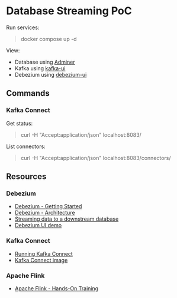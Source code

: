 # Database Streaming PoC

Run services:

> docker compose up -d

View:

- Database using [Adminer](http://localhost:10000/?pgsql=database&username=admin)
- Kafka using [kafka-ui](http://localhost:10001/)
- Debezium using [debezium-ui](http://localhost:10002/)

## Commands

### Kafka Connect

Get status:

> curl -H "Accept:application/json" localhost:8083/

List connectors:

> curl -H "Accept:application/json" localhost:8083/connectors/

## Resources

### Debezium

- [Debezium - Getting Started](https://debezium.io/documentation/reference/stable/tutorial.html)
- [Debezium - Architecture](https://debezium.io/documentation/reference/stable/architecture.html)
- [Streaming data to a downstream database](https://debezium.io/blog/2017/09/25/streaming-to-another-database/)
- [Debezium UI demo](https://github.com/debezium/debezium-examples/tree/main/ui-demo)

### Kafka Connect

- [Running Kafka Connect](https://kafka.apache.org/documentation/#connect_running)
- [Kafka Connect image](https://hub.docker.com/r/debezium/connect)

### Apache Flink

- [Apache Flink - Hands-On Training](https://nightlies.apache.org/flink/flink-docs-release-1.20/docs/learn-flink/overview/)
